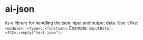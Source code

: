 # ai-json
its a library for handling the json input and output data. Use it like: `<module>::<type>::<function>`. Example: `InputData::<f32>::empty("test.json");`